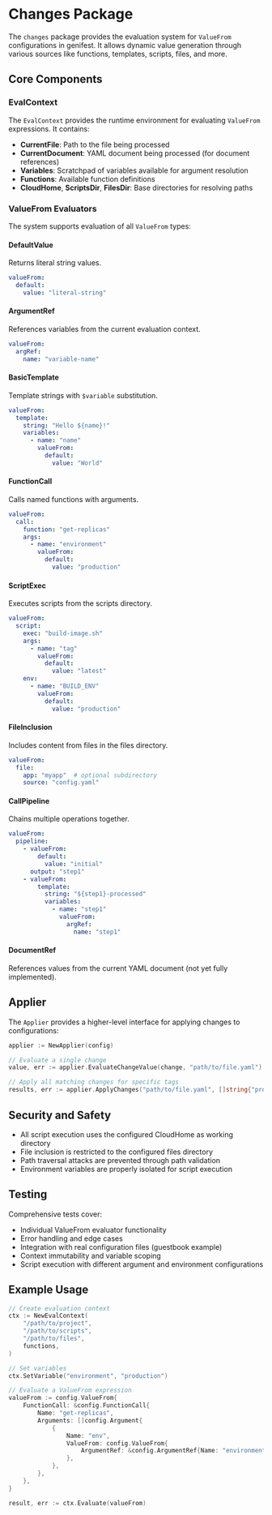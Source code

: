 # Changes Package

The `changes` package provides the evaluation system for `ValueFrom` configurations in genifest. It allows dynamic value generation through various sources like functions, templates, scripts, files, and more.

## Core Components

### EvalContext

The `EvalContext` provides the runtime environment for evaluating `ValueFrom` expressions. It contains:

- **CurrentFile**: Path to the file being processed
- **CurrentDocument**: YAML document being processed (for document references)
- **Variables**: Scratchpad of variables available for argument resolution
- **Functions**: Available function definitions
- **CloudHome**, **ScriptsDir**, **FilesDir**: Base directories for resolving paths

### ValueFrom Evaluators

The system supports evaluation of all `ValueFrom` types:

#### DefaultValue
Returns literal string values.
```yaml
valueFrom:
  default:
    value: "literal-string"
```

#### ArgumentRef
References variables from the current evaluation context.
```yaml
valueFrom:
  argRef:
    name: "variable-name"
```

#### BasicTemplate
Template strings with `$variable` substitution.
```yaml
valueFrom:
  template:
    string: "Hello ${name}!"
    variables:
      - name: "name"
        valueFrom:
          default:
            value: "World"
```

#### FunctionCall
Calls named functions with arguments.
```yaml
valueFrom:
  call:
    function: "get-replicas"
    args:
      - name: "environment"
        valueFrom:
          default:
            value: "production"
```

#### ScriptExec
Executes scripts from the scripts directory.
```yaml
valueFrom:
  script:
    exec: "build-image.sh"
    args:
      - name: "tag"
        valueFrom:
          default:
            value: "latest"
    env:
      - name: "BUILD_ENV"
        valueFrom:
          default:
            value: "production"
```

#### FileInclusion
Includes content from files in the files directory.
```yaml
valueFrom:
  file:
    app: "myapp"  # optional subdirectory
    source: "config.yaml"
```

#### CallPipeline
Chains multiple operations together.
```yaml
valueFrom:
  pipeline:
    - valueFrom:
        default:
          value: "initial"
      output: "step1"
    - valueFrom:
        template:
          string: "${step1}-processed"
          variables:
            - name: "step1"
              valueFrom:
                argRef:
                  name: "step1"
```

#### DocumentRef
References values from the current YAML document (not yet fully implemented).

## Applier

The `Applier` provides a higher-level interface for applying changes to configurations:

```go
applier := NewApplier(config)

// Evaluate a single change
value, err := applier.EvaluateChangeValue(change, "path/to/file.yaml")

// Apply all matching changes for specific tags
results, err := applier.ApplyChanges("path/to/file.yaml", []string{"production"})
```

## Security and Safety

- All script execution uses the configured CloudHome as working directory
- File inclusion is restricted to the configured files directory
- Path traversal attacks are prevented through path validation
- Environment variables are properly isolated for script execution

## Testing

Comprehensive tests cover:
- Individual ValueFrom evaluator functionality
- Error handling and edge cases
- Integration with real configuration files (guestbook example)
- Context immutability and variable scoping
- Script execution with different argument and environment configurations

## Example Usage

```go
// Create evaluation context
ctx := NewEvalContext(
    "/path/to/project",
    "/path/to/scripts", 
    "/path/to/files",
    functions,
)

// Set variables
ctx.SetVariable("environment", "production")

// Evaluate a ValueFrom expression
valueFrom := config.ValueFrom{
    FunctionCall: &config.FunctionCall{
        Name: "get-replicas",
        Arguments: []config.Argument{
            {
                Name: "env",
                ValueFrom: config.ValueFrom{
                    ArgumentRef: &config.ArgumentRef{Name: "environment"},
                },
            },
        },
    },
}

result, err := ctx.Evaluate(valueFrom)
```